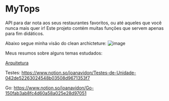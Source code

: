 # MyTops

API para dar nota aos seus restaurantes favoritos, ou até aqueles que você nunca mais quer ir!
  Este projeto contém muitas funções que servem apenas para fim didáticos.

Abaixo segue minha visão do clean archicteture:
![image](https://user-images.githubusercontent.com/98241492/209586928-c862ecc1-0439-4ccc-b44d-639d01857e0a.png)

Meus resumos sobre alguns temas estudados:

[Arquitetura](https://www.notion.so/joanavidon/Arquitetura-Design-4b201c3dec7441d580356a6f415aea01)

Testes: https://www.notion.so/joanavidon/Testes-de-Unidade-042de52263024548b03508d9671353f7

Go: https://www.notion.so/joanavidon/Go-150fab3ab8fc4d60a58a025e28d97051
